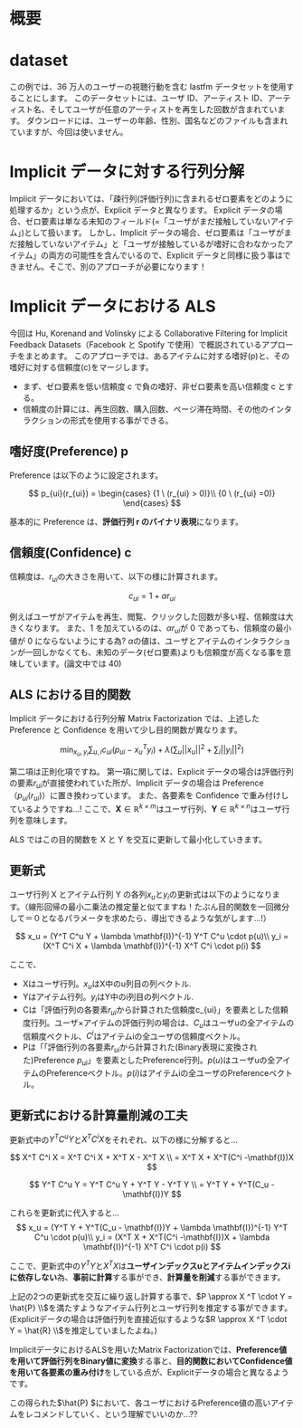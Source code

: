 <!-- タイトル:Implicitデータを用いたALS -->

# 概要

# dataset

この例では、36 万人のユーザーの視聴行動を含む lastfm データセットを使用することにします。
このデータセットには、ユーザ ID、アーティスト ID、アーティスト名、そしてユーザが任意のアーティストを再生した回数が含まれています。
ダウンロードには、ユーザーの年齢、性別、国名などのファイルも含まれていますが、今回は使いません。

# Implicit データに対する行列分解

Implicit データにおいては、「疎行列(評価行列)に含まれるゼロ要素をどのように処理するか」という点が、Explicit データと異なります。
Explicit データの場合、ゼロ要素は単なる未知のフィールド(=「ユーザがまだ接触していないアイテム」)として扱います。
しかし、Implicit データの場合、ゼロ要素は「ユーザがまだ接触していないアイテム」と「ユーザが接触しているが嗜好に合わなかったアイテム」の両方の可能性を含んでいるので、Explicit データと同様に扱う事はできません。そこで、別のアプローチが必要になります！

# Implicit データにおける ALS

今回は Hu, Korenand and Volinsky による Collaborative Filtering for Implicit Feedback Datasets（Facebook と Spotify で使用）で概説されているアプローチをまとめます。
このアプローチでは、あるアイテムに対する嗜好(p)と、その嗜好に対する信頼度(c)をマージします。

- まず、ゼロ要素を低い信頼度 c で負の嗜好、非ゼロ要素を高い信頼度 c とする。
- 信頼度の計算には、再生回数、購入回数、ページ滞在時間、その他のインタラクションの形式を使用する事ができる。

## 嗜好度(Preference) p

Preference は以下のように設定されます。

$$
p_{ui}(r_{ui}) =
    \begin{cases}
        {1 \ (r_{ui} > 0)}\\
        {0 \ (r_{ui} =0)}
    \end{cases}
$$

基本的に Preference は、**評価行列 r のバイナリ表現**になります。

## 信頼度(Confidence) c

信頼度は、$r_{ui}$の大きさを用いて、以下の様に計算されます。

$$
c_{ui} = 1 + \alpha r_{ui}
$$

例えばユーザがアイテムを再生、閲覧、クリックした回数が多い程、信頼度は大きくなります。
また、1 を加えているのは、$\alpha r_{ui}$が 0 であっても、信頼度の最小値が 0 にならないようにする為?
$\alpha$の値は、ユーザとアイテムのインタラクションが一回しかなくても、未知のデータ(ゼロ要素)よりも信頼度が高くなる事を意味しています。(論文中では 40)

## ALS における目的関数

Implicit データにおける行列分解 Matrix Factorization では、上述した Preference と Confidence を用いて少し目的関数が異なります。

$$
\min_{x_u, y_i} \sum_{u, i} c_{ui}(p_{ui} - x_u^T y_i) + \lambda (\sum_u ||x_u||^2 + \sum_i ||y_i||^2)
$$

第二項は正則化項ですね。
第一項に関しては、Explicit データの場合は評価行列の要素$r_{ui}$が直接使われていた所が、Implicit データの場合は Preference（$p_{ui}(r_{ui})$）に置き換わっています。
また、各要素を Confidence で重み付けしているようですね...!
ここで、$\mathbf{X} \in \mathbb{R} ^{k \times m}$はユーザ行列、$\mathbf{Y} \in \mathbb{R} ^{k \times n}$はユーザ行列を意味します。

ALS ではこの目的関数を X と Y を交互に更新して最小化していきます。

## 更新式

ユーザ行列 X とアイテム行列 Y の各列$x_u$と$y_i$の更新式は以下のようになります。（線形回帰の最小二乗法の推定量と似てますね！たぶん目的関数を一回微分して＝０となるパラメータを求めたら、導出できるような気がします...!）

$$
x_u = (Y^T C^u Y + \lambda \mathbf{I})^{-1} Y^T C^u \cdot p(u)\\
y_i = (X^T C^i X + \lambda \mathbf{I})^{-1} X^T C^i \cdot p(i)
$$

ここで、
- Xはユーザ行列。$x_u$はX中のu列目の列ベクトル.
- Yはアイテム行列。$y_i$はY中のi列目の列ベクトル.
- Cは「評価行列の各要素$r_{ui}$から計算された信頼度c_{ui}」を要素とした信頼度行列。ユーザ×アイテムの評価行列の場合は、$C_u$はユーザuの全アイテムの信頼度ベクトル、$C^i$はアイテムiの全ユーザの信頼度ベクトル。
- Pは「「評価行列の各要素$r_{ui}$から計算された(Binary表現に変換された)Preference $p_{ui}$」を要素としたPreference行列。$p(u)$はユーザuの全アイテムのPreferenceベクトル。$p(i)$はアイテムiの全ユーザのPreferenceベクトル。

## 更新式における計算量削減の工夫
更新式中の$Y^T C^u Y$と$X^T C^i X$をそれぞれ、以下の様に分解すると...

$$
X^T C^i X = X^T C^i X + X^T X - X^T X \\ = X^T  X + X^T(C^i -\mathbf{I})X
$$

$$
Y^T C^u Y = Y^T C^u Y + Y^T Y - Y^T Y \\
= Y^T Y + Y^T(C_u - \mathbf{I})Y
$$

これらを更新式に代入すると...
$$
x_u = (Y^T Y + Y^T(C_u - \mathbf{I})Y + \lambda \mathbf{I})^{-1} Y^T C^u \cdot p(u)\\
y_i = (X^T  X + X^T(C^i -\mathbf{I})X + \lambda \mathbf{I})^{-1} X^T C^i \cdot p(i)
$$

ここで、更新式中の$Y^T Y$と$X^T X$は**ユーザインデックスuとアイテムインデックスiに依存しない**為、**事前に計算**する事ができ、**計算量を削減**する事ができます。

上記の2つの更新式を交互に繰り返し計算する事で、$P \approx X ^T \cdot Y = \hat{P} \\$を満たすようなアイテム行列とユーザ行列を推定する事ができます。
(Explicitデータの場合は評価行列を直接近似するような$R \approx X ^T \cdot Y = \hat{R} \\$を推定していましたよね。)

ImplicitデータにおけるALSを用いたMatrix Factorizationでは、**Preference値を用いて評価行列をBinary値に変換**する事と、**目的関数においてConfidence値を用いて各要素の重み付け**をしている点が、Explicitデータの場合と異なるようです。

この得られた$\hat{P} $において、各ユーザにおけるPreference値の高いアイテムをレコメンドしていく、という理解でいいのか...??
